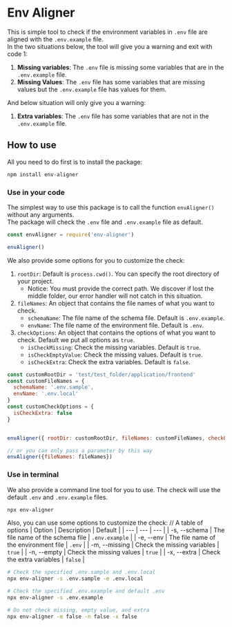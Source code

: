 # Env Aligner
This is simple tool to check if the environment variables in `.env` file are aligned with the `.env.example` file.  
In the two situations below, the tool will give you a warning and exit with code 1:
1. **Missing variables**: The `.env` file is missing some variables that are in the `.env.example` file.
2. **Missing Values**: The `.env` file has some variables that are missing values but the `.env.example` file has values for them.

And below situation will only give you a warning:
1. **Extra variables**: The `.env` file has some variables that are not in the `.env.example` file.

## How to use
All you need to do first is to install the package:
```bash
npm install env-aligner
```

### Use in your code
The simplest way to use this package is to call the function `envAligner()` without any arguments.  
The package will check the `.env` file and `.env.example` file as default.
```javascript
const envAligner = require('env-aligner')

envAligner()
```

We also provide some options for you to customize the check:
1. `rootDir`: Default is `process.cwd()`. You can specify the root directory of your project.
    - Notice: You must provide the correct path. We discover if lost the middle folder, our error handler will not catch in this situation.
2. `fileNames`: An object that contains the file names of what you want to check.
    - `schemaName`: The file name of the schema file. Default is `.env.example`.
    - `envName`: The file name of the environment file. Default is `.env`.
3. `checkOptions`: An object that contains the options of what you want to check. Default we put all options as `true`.
    - `isCheckMissing`: Check the missing variables. Default is `true`.
    - `isCheckEmptyValue`: Check the missing values. Default is `true`.
    - `isCheckExtra`: Check the extra variables. Default is `false`.

```javascript
const customRootDir = 'test/test_folder/application/frontend'
const customFileNames = {
  schemaName: '.env.sample',
  envName: '.env.local'
}
const customCheckOptions = {
  isCheckExtra: false
}


envAligner({ rootDir: customRootDir, fileNames: customFileNames, checkOptions: customCheckOptions })

// or you can only pass a parameter by this way
envAligner({fileNames: fileNames})
```

### Use in terminal
We also provide a command line tool for you to use. The check will use the default `.env` and `.env.example` files.
```bash
npx env-aligner
```

Also, you can use some options to customize the check:
// A table of options
| Option | Description | Default |
| --- | --- | --- |
| -s, --schema | The file name of the schema file | `.env.example` |
| -e, --env | The file name of the environment file | `.env` |
| -m, --missing | Check the missing variables | `true` |
| -n, --empty | Check the missing values | `true` |
| -x, --extra | Check the extra variables | `false` |

```bash
# Check the specified .env.sample and .env.local
npx env-aligner -s .env.sample -e .env.local

# Check the specified .env.example and default .env
npx env-aligner -s .env.example 

# Do not check missing, empty value, and extra
npx env-aligner -m false -n false -x false
```

